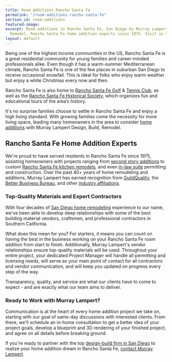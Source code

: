 ```yaml
---
title: Room Additions Rancho Santa Fe
permalink: "/room-additions-rancho-santa-fe"
section_id: room-additions
featured-image:
excerpt: Room additions in Rancho Santa Fe, San Diego by Murray Lampert Design, Build,
  Remodel. Rancho Santa Fe home addition experts since 1975. Visit us today!
layout: default
---
```


Being one of the highest income communities in the US, Rancho Santa Fe is a great residential community for young families and career-minded professionals alike. Even though it has a warm-summer Mediterranean climate, Rancho Santa Fe is one of the few places in suburban San Diego to receive occasional snowfall. This is ideal for folks who enjoy warm weather but enjoy a white Christmas every now and then.

Rancho Santa Fe is also home to [Rancho Santa Fe Golf](http://www.rsfgolfclub.com/Club/Scripts/Home/home.asp) & [Tennis Club](http://www.rsftennis.club/), as well as the [Rancho Santa Fe Historical Society](http://www.ranchosantafehistoricalsociety.org/), which organizes fun and educational tours of the area’s history.

It's no surprise families choose to settle in Rancho Santa Fe and enjoy a high living standard. With growing families come the necessity for more living space, leading many homeowners in the area to consider [home additions](/san-diego-room-additions) with Murray Lampert Design, Build, Remodel.

## Rancho Santa Fe Home Addition Experts

We're proud to have served residents in Rancho Santa Fe since 1975, assisting homeowners with projects ranging from [second story additions](/san-diego-second-story-addition) to custom [Rancho Santa Fe kitchen remodels](/kitchen-remodeling-rancho-santa-fe), and even [in-law suite](/san-diego-in-law-suites) permitting and construction. Over the past 40+ years of home remodeling and additions, Murray Lampert has earned recognition from [GuildQuality](/murray-lampert-recognized-among-north-americas-best), the [Better Business Bureau](/another-better-business-bureau-torch-award), and other [industry affiliations](/affiliation).

### Top-Quality Materials and Expert Contractors

With four decades of [San Diego home remodeling](/san-diego-home-remodel-services) experience to our name, we've been able to develop deep relationships with some of the best building material vendors, craftsmen, and professional contractors in Southern California.

What does this mean for you? For starters, it means you can count on having the best in the business working on your Rancho Santa Fe room addition from start to finish. Additionally, Murray Lampert's vendor relationships ensure top-quality materials will be used. Throughout your entire project, your dedicated Project Manager will handle all permitting and licensing needs, will serve as your main point of contact for all contractors and vendor communication, and will keep you updated on progress every step of the way.

Transparency, quality, and service are what our clients have to come to expect - and are exactly what our team aims to deliver.

### Ready to Work with Murray Lampert?

Communication is at the heart of every home addition project we take on, starting with our goal of same-day discussions with interested clients. From there, we'll schedule an in-home consultation to get a better idea of your project goals, develop a blueprint and 3D rendering of your finished project, and agree on all details before breaking ground.

If you're ready to partner with the top [design-build firm in San Diego](/san-diego-design-build-contractors) to realize your home addition dream in Rancho Santa Fe, [contact Murray Lampert](#quick-contact).

